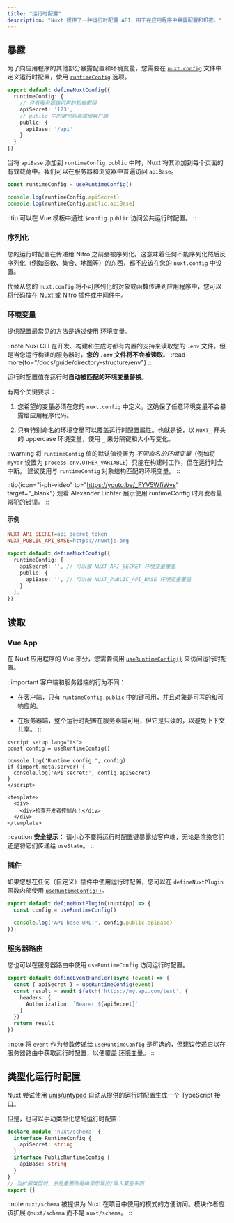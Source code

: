 ```yaml
---
title: "运行时配置"
description: "Nuxt 提供了一种运行时配置 API，用于在应用程序中暴露配置和机密。"
---
```


## 暴露

为了向应用程序的其他部分暴露配置和环境变量，您需要在 [`nuxt.config`](/docs/guide/directory-structure/nuxt-config) 文件中定义运行时配置，使用 [`runtimeConfig`](/docs/api/nuxt-config#runtimeconfig) 选项。

```ts [nuxt.config.ts]
export default defineNuxtConfig({
  runtimeConfig: {
    // 只有服务器端可用的私有密钥
    apiSecret: '123',
    // public 中的键也将暴露给客户端
    public: {
      apiBase: '/api'
    }
  }
})
```

当将 `apiBase` 添加到 `runtimeConfig.public` 中时，Nuxt 将其添加到每个页面的有效载荷中。我们可以在服务器和浏览器中普遍访问 `apiBase`。

```ts
const runtimeConfig = useRuntimeConfig()

console.log(runtimeConfig.apiSecret)
console.log(runtimeConfig.public.apiBase)
```

::tip
可以在 Vue 模板中通过 `$config.public` 访问公共运行时配置。
::

### 序列化

您的运行时配置在传递给 Nitro 之前会被序列化。这意味着任何不能序列化然后反序列化（例如函数、集合、地图等）的东西，都不应该在您的 `nuxt.config` 中设置。

代替从您的 `nuxt.config` 将不可序列化的对象或函数传递到应用程序中，您可以将代码放在 Nuxt 或 Nitro 插件或中间件中。

### 环境变量

提供配置最常见的方法是通过使用 [环境变量](https://medium.com/chingu/an-introduction-to-environment-variables-and-how-to-use-them-f602f66d15fa)。

::note
Nuxi CLI 在开发、构建和生成时都有内置的支持来读取您的 `.env` 文件。但是当您运行构建的服务器时，**您的 `.env` 文件将不会被读取**。
:read-more{to="/docs/guide/directory-structure/env"}
::

运行时配置值在运行时**自动被匹配的环境变量替换**。

有两个关键要求：

1. 您希望的变量必须在您的 `nuxt.config` 中定义。这确保了任意环境变量不会暴露给应用程序代码。

2. 只有特别命名的环境变量可以覆盖运行时配置属性。也就是说，以 `NUXT_` 开头的 uppercase 环境变量，使用 `_` 来分隔键和大小写变化。

::warning
将 `runtimeConfig` 值的默认值设置为 *不同命名的环境变量*（例如将 `myVar` 设置为 `process.env.OTHER_VARIABLE`）只能在构建时工作，但在运行时会中断。
建议使用与 `runtimeConfig` 对象结构匹配的环境变量。
::

::tip{icon="i-ph-video" to="https://youtu.be/_FYV5WfiWvs" target="_blank"}
观看 Alexander Lichter 展示使用 runtimeConfig 时开发者最常犯的错误。
::

#### 示例

```ini [.env]
NUXT_API_SECRET=api_secret_token
NUXT_PUBLIC_API_BASE=https://nuxtjs.org
```

```ts [nuxt.config.ts]
export default defineNuxtConfig({
  runtimeConfig: {
    apiSecret: '', // 可以被 NUXT_API_SECRET 环境变量覆盖
    public: {
      apiBase: '', // 可以被 NUXT_PUBLIC_API_BASE 环境变量覆盖
    }
  },
})
```

## 读取

### Vue App

在 Nuxt 应用程序的 Vue 部分，您需要调用 [`useRuntimeConfig()`](/docs/api/composables/use-runtime-config) 来访问运行时配置。

::important
客户端和服务器端的行为不同：

- 在客户端，只有 `runtimeConfig.public` 中的键可用，并且对象是可写的和可响应的。

- 在服务器端，整个运行时配置在服务器端可用，但它是只读的，以避免上下文共享。
::

```vue [pages/index.vue]
<script setup lang="ts">
const config = useRuntimeConfig()

console.log('Runtime config:', config)
if (import.meta.server) {
  console.log('API secret:', config.apiSecret)
}
</script>

<template>
  <div>
    <div>检查开发者控制台！</div>
  </div>
</template>
```

::caution
**安全提示：** 请小心不要将运行时配置键暴露给客户端，无论是渲染它们还是将它们传递给 `useState`。
::

### 插件

如果您想在任何（自定义）插件中使用运行时配置，您可以在 `defineNuxtPlugin` 函数内部使用 [`useRuntimeConfig()`](/docs/api/composables/use-runtime-config)。

```ts [plugins/config.ts]
export default defineNuxtPlugin((nuxtApp) => {
  const config = useRuntimeConfig()

  console.log('API base URL:', config.public.apiBase)
});
```

### 服务器路由

您也可以在服务器路由中使用 `useRuntimeConfig` 访问运行时配置。

```ts [server/api/test.ts]
export default defineEventHandler(async (event) => {
  const { apiSecret } = useRuntimeConfig(event)
  const result = await $fetch('https://my.api.com/test', {
    headers: {
      Authorization: `Bearer ${apiSecret}`
    }
  })
  return result
})
```

::note
将 `event` 作为参数传递给 `useRuntimeConfig` 是可选的，但建议传递它以在服务器路由中获取运行时配置，以便覆盖 [环境变量](/docs/guide/going-further/runtime-config#environment-variables)。
::

## 类型化运行时配置

Nuxt 尝试使用 [unjs/untyped](https://github.com/unjs/untyped) 自动从提供的运行时配置生成一个 TypeScript 接口。

但是，也可以手动类型化您的运行时配置：

```ts [index.d.ts]
declare module 'nuxt/schema' {
  interface RuntimeConfig {
    apiSecret: string
  }
  interface PublicRuntimeConfig {
    apiBase: string
  }
}
// 当扩展类型时，总是重要的是确保您导出/导入某些东西
export {}
```

::note
`nuxt/schema` 被提供为 Nuxt 在项目中使用的模式的方便访问。模块作者应该扩展 `@nuxt/schema` 而不是 `nuxt/schema`。
::
